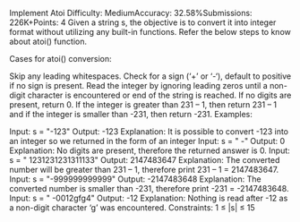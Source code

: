 Implement Atoi
Difficulty: MediumAccuracy: 32.58%Submissions: 226K+Points: 4
Given a string s, the objective is to convert it into integer format without utilizing any built-in functions. Refer the below steps to know about atoi() function.

Cases for atoi() conversion:

Skip any leading whitespaces.
Check for a sign (‘+’ or ‘-‘), default to positive if no sign is present.
Read the integer by ignoring leading zeros until a non-digit character is encountered or end of the string is reached. If no digits are present, return 0.
If the integer is greater than 231 – 1, then return 231 – 1 and if the integer is smaller than -231, then return -231.
Examples:

Input: s = "-123"
Output: -123
Explanation: It is possible to convert -123 into an integer so we returned in the form of an integer
Input: s = "  -"
Output: 0
Explanation: No digits are present, therefore the returned answer is 0.
Input: s = " 1231231231311133"
Output: 2147483647
Explanation: The converted number will be greater than 231 – 1, therefore print 231 – 1 = 2147483647.
Input: s = "-999999999999"
Output: -2147483648
Explanation: The converted number is smaller than -231, therefore print -231 = -2147483648.
Input: s = "  -0012gfg4"
Output: -12
Explanation: Nothing is read after -12 as a non-digit character ‘g’ was encountered.
Constraints:
1 ≤ |s| ≤ 15